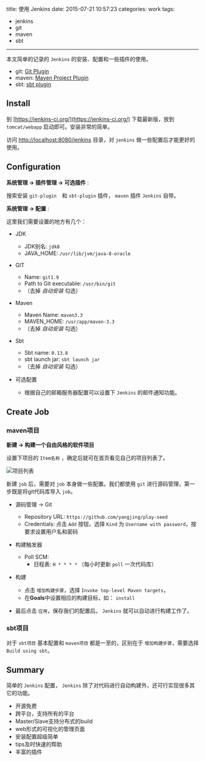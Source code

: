 title: 使用 Jenkins
date: 2015-07-21 10:57:23
categories: work
tags:
- jenkins
- git
- maven
- sbt
---

本文简单的记录的 `Jenkins` 的安装、配置和一些插件的使用。

- git: [Git Plugin](https://wiki.jenkins-ci.org/display/JENKINS/Git+Plugin)
- maven: [Maven Project Plugin](https://wiki.jenkins-ci.org/display/JENKINS/Maven+Project+Plugin)
- sbt: [sbt plugin](https://wiki.jenkins-ci.org/display/JENKINS/sbt+plugin)


## Install

到 [https://jenkins-ci.org/](https://jenkins-ci.org/) 下载最新版，放到 `tomcat/webapp` 启动即可。安装非常的简单。

访问 [http://localhost:8080/jenkins](http://localhost:8080/jenkins) 目录，对 `jenkins` 做一些配置后才能更好的使用。


## Configuration


**系统管理 -> 插件管理 -> 可选插件** :

 搜索安装 `git-plugin`　和 `sbt-plugin` 插件， `maven` 插件 `Jenkins` 自带。

**系统管理 -> 配置** :

这里我们需要设置的地方有几个：

- JDK
    * JDK别名: `jdk8`
    * JAVA_HOME: `/usr/lib/jvm/java-8-oracle`

- GIT
    * Name: `git1.9`
    * Path to Git executable: `/usr/bin/git`
    * （去掉 _自动安装_ 勾选）

- Maven
    * Maven Name: `maven3.3`
    * MAVEN_HOME: `/usr/app/maven-3.3`
    * （去掉 _自动安装_ 勾选）

- Sbt
    * Sbt name: `0.13.8`
    * sbt launch jar: `sbt launch jar`
    * （去掉 _自动安装_ 勾选）

- 可选配置
    * 根据自己的邮箱服务器配置可以设置下 `Jenkins` 的邮件通知功能。


## Create Job

### maven项目

**新建 -> 构建一个自由风格的软件项目**

设置下项目的 `Item名称` ，确定后就可在首页看见自己的项目列表了。

![项目列表](/assets/img/post/0001.png)

新建 `job` 后，需要对 `job` 本身做一些配置。我们都使用 `git` 进行源码管理，第一步既是将git代码库导入 `job`。

- 源码管理 -> Git
    * Repository URL: `https://github.com/yangjing/play-seed`
    * Credentials: 点击 `Add` 按钮，选择 `Kind` 为 `Username with password`，按要求设置用户名和密码

- 构建触发器
    * Poll SCM:
        - 日程表: `H * * * *` （每小时更新 `poll` 一次代码库）

- 构建
    * 点击 `增加构建步骤`，选择 `Invoke top-level Maven targets`，
    * 在**Goals**中设置相应的构建目标，如： `install`

- 最后点击 `应用`，保存我们的配置后。 `Jenkins` 就可以自动进行构建工作了。


### sbt项目

对于 `sbt项目` 基本配置和 `maven项目` 都是一至的，区别在于 `增加构建步骤`，需要选择 `Build using sbt`。


## Summary

简单的 `Jenkins` 配置， `Jenkins` 除了对代码进行自动构建外，还可行实现很多其它的功能。

- 开源免费
- 跨平台，支持所有的平台
- Master/Slave支持分布式的build
- web形式的可视化的管理页面
- 安装配置超级简单
- tips及时快速的帮助
- 丰富的插件
